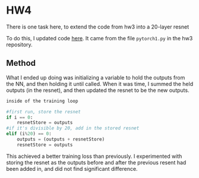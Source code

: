 # HW4
There is one task here, to extend the code from hw3 into a 20-layer resnet

To do this, I updated code [here](hw4.py). It came from the file `pytorch1.py` in the hw3 repository.

## Method
What I ended up doing was initializing a variable to hold the outputs from the NN, and then holding it until called. When it was time, I summed the held outputs (in the resnet), and then updated the resnet to be the new outputs.

```python
inside of the training loop

#first run, store the resnet
if i == 0:
    resnetStore = outputs
#if it's divisible by 20, add in the stored resnet
elif (i%20) == 0:
    outputs = (outputs + resnetStore)
    resnetStore = outputs
```

This achieved a better training loss than previously. I experimented with storing the resnet as the outputs before and after the previous resent had been added in, and did not find significant difference. 